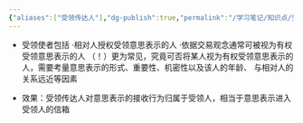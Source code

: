 ```yaml
---
{"aliases":["受领传达人"],"dg-publish":true,"permalink":"/学习笔记/知识点/受领使者/","dgPassFrontmatter":true,"noteIcon":""}
---
```


- 受领使者包括
·相对人授权受领意思表示的人
·依据交易观念通常可被视为有权受领意思表示的人
（！）更为常见，究竟可否将某人视为有权受领意思表示的人，需要考量意思表示的形式、重要性、机密性以及该人的年龄、 与相对人的关系远近等因素

- 效果：受领传达人对意思表示的接收行为归属于受领人，相当于意思表示进入受领人的信箱